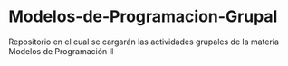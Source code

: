 # Modelos-de-Programacion-Grupal
Repositorio en el cual se cargarán las actividades grupales de la materia Modelos de Programación II
